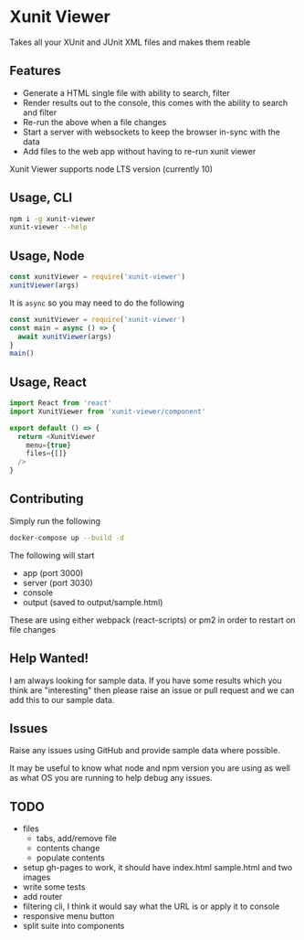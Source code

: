 # Xunit Viewer

Takes all your XUnit and JUnit XML files and makes them reable

## Features

* Generate a HTML single file with ability to search, filter
* Render results out to the console, this comes with the ability to search and filter
* Re-run the above when a file changes
* Start a server with websockets to keep the browser in-sync with the data
* Add files to the web app without having to re-run xunit viewer

Xunit Viewer supports node LTS version (currently 10)

## Usage, CLI

```sh
npm i -g xunit-viewer
xunit-viewer --help
```

## Usage, Node

```js
const xunitViewer = require('xunit-viewer')
xunitViewer(args)
```

It is `async` so you may need to do the following

```js
const xunitViewer = require('xunit-viewer')
const main = async () => {
  await xunitViewer(args)
}
main()
```

## Usage, React

```js
import React from 'react'
import XunitViewer from 'xunit-viewer/component'

export default () => {
  return <XunitViewer
    menu={true}
    files={[]}
  />
}
```

## Contributing

Simply run the following

```sh
docker-compose up --build -d
```

The following will start
* app (port 3000)
* server (port 3030)
* console
* output (saved to output/sample.html)

These are using either webpack (react-scripts) or pm2 in order to restart on file changes

## Help Wanted!

I am always looking for sample data. If you have some results which you think are "interesting" then please raise an issue or pull request and we can add this to our sample data.

## Issues

Raise any issues using GitHub and provide sample data where possible.

It may be useful to know what node and npm version you are using as well as what OS you are running to help debug any issues.

## TODO

* files
  * tabs, add/remove file
  * contents change
  * populate contents
* setup gh-pages to work, it should have index.html sample.html and two images
* write some tests
* add router
* filtering cli, I think it would say what the URL is or apply it to console
* responsive menu button
* split suite into components